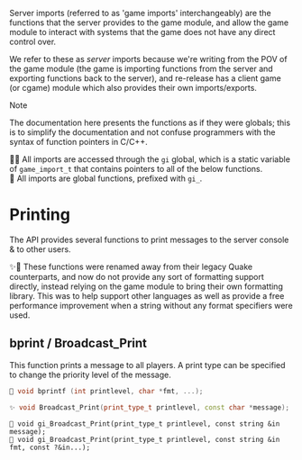 Server imports (referred to as 'game imports' interchangeably) are the functions that the server provides to the game module, and allow the game module to interact with systems that the game does not have any direct control over.

We refer to these as *server* imports because we're writing from the POV of the game module (the game is importing functions from the server and exporting functions back to the server), and re-release has a client game (or cgame) module which also provides their own imports/exports.

> [!NOTE]
> The documentation here presents the functions as if they were globals; this is to simplify the documentation and not confuse programmers with the syntax of function pointers in C/C++.
>
> 🍦✨ All imports are accessed through the `gi` global, which is a static variable of `game_import_t` that contains pointers to all of the below functions.<br/>
> 🪽 All imports are global functions, prefixed with `gi_`.

# Printing

The API provides several functions to print messages to the server console & to other users.

✨🪽 These functions were renamed away from their legacy Quake counterparts, and now do not provide any sort of formatting support directly, instead relying on the game module to bring their own formatting library. This was to help support other languages as well as provide a free performance improvement when a string without any format specifiers were used.

## bprint / Broadcast_Print

This function prints a message to all players. A print type can be specified to change the priority level of the message.

```cpp
🍦 void bprintf (int printlevel, char *fmt, ...);
```

```cpp
✨ void Broadcast_Print(print_type_t printlevel, const char *message);
```

```clike
🪽 void gi_Broadcast_Print(print_type_t printlevel, const string &in message);
🪽 void gi_Broadcast_Print(print_type_t printlevel, const string &in fmt, const ?&in...);
```